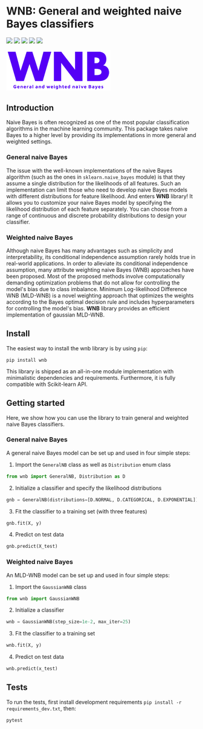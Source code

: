 # WNB: General and weighted naive Bayes classifiers

![](https://img.shields.io/badge/version-v0.1.14-green)
![](https://img.shields.io/badge/python-3.7%20%7C%203.8%20%7C%203.9-blue)
![](https://github.com/msamsami/weighted-naive-bayes/actions/workflows/python-publish.yml/badge.svg)
[![](https://img.shields.io/pypi/v/wnb)](https://pypi.org/project/wnb/)
![](https://img.shields.io/pypi/dm/wnb)


<p>
<img src="https://raw.githubusercontent.com/msamsami/weighted-naive-bayes/main/logo.png" alt="wnb logo" width="275" />
<br>
</p>

## Introduction
Naive Bayes is often recognized as one of the most popular classification algorithms in the machine learning community.
This package takes naive Bayes to a higher level by providing its implementations in more general and weighted settings.

### General naive Bayes
The issue with the well-known implementations of the naive Bayes algorithm (such as the ones in `sklearn.naive_bayes`
module) is that they assume a single distribution for the likelihoods of all features. Such an implementation can limit 
those who need to develop naive Bayes models with different distributions for feature likelihood. And enters **WNB** library!
It allows you to customize your naive Bayes model by specifying the likelihood distribution of each feature separately.
You can choose from a range of continuous and discrete probability distributions to design your classifier.

### Weighted naive Bayes
Although naive Bayes has many advantages such as simplicity and interpretability, its conditional independence assumption
rarely holds true in real-world applications. In order to alleviate its conditional independence assumption, many attribute
weighting naive Bayes (WNB) approaches have been proposed. Most of the proposed methods involve computationally demanding
optimization problems that do not allow for controlling the model's bias due to class imbalance. Minimum Log-likelihood
Difference WNB (MLD-WNB) is a novel weighting approach that optimizes the weights according to the Bayes optimal decision
rule and includes hyperparameters for controlling the model's bias. **WNB** library provides an efficient implementation
of gaussian MLD-WNB.

## Install
The easiest way to install the wnb library is by using `pip`:
```commandline
pip install wnb
```
This library is shipped as an all-in-one module implementation with minimalistic dependencies and requirements. 
Furthermore, it is fully compatible with Scikit-learn API.

## Getting started
Here, we show how you can use the library to train general and weighted naive Bayes classifiers. 

### General naive Bayes

A general naive Bayes model can be set up and used in four simple steps:

1. Import the `GeneralNB` class as well as `Distribution` enum class
```python
from wnb import GeneralNB, Distribution as D
```

2. Initialize a classifier and specify the likelihood distributions
```python
gnb = GeneralNB(distributions=[D.NORMAL, D.CATEGORICAL, D.EXPONENTIAL])
```

3. Fit the classifier to a training set (with three features)
```python
gnb.fit(X, y)
```

4. Predict on test data
```python
gnb.predict(X_test)
```

### Weighted naive Bayes

An MLD-WNB model can be set up and used in four simple steps:

1. Import the `GaussianWNB` class
```python
from wnb import GaussianWNB
```

2. Initialize a classifier
```python
wnb = GaussianWNB(step_size=1e-2, max_iter=25)
```

3. Fit the classifier to a training set
```python
wnb.fit(X, y)
```

4. Predict on test data
```python
wnb.predict(x_test)
```

## Tests
To run the tests, first install development requirements `pip install -r requirements_dev.txt`, then:
```
pytest
```
